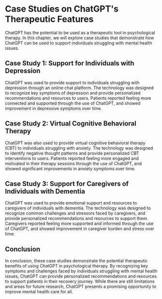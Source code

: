 Case Studies on ChatGPT's Therapeutic Features
===========================================================================================================

ChatGPT has the potential to be used as a therapeutic tool in psychological therapy. In this chapter, we will explore case studies that demonstrate how ChatGPT can be used to support individuals struggling with mental health issues.

Case Study 1: Support for Individuals with Depression
-----------------------------------------------------

ChatGPT was used to provide support to individuals struggling with depression through an online chat platform. The technology was designed to recognize key symptoms of depression and provide personalized recommendations and resources to users. Patients reported feeling more connected and supported through the use of ChatGPT, and showed improvement in depressive symptoms over time.

Case Study 2: Virtual Cognitive Behavioral Therapy
--------------------------------------------------

ChatGPT was also used to provide virtual cognitive behavioral therapy (CBT) to individuals struggling with anxiety. The technology was designed to identify negative thought patterns and provide personalized CBT interventions to users. Patients reported feeling more engaged and motivated in their therapy sessions through the use of ChatGPT, and showed significant improvements in anxiety symptoms over time.

Case Study 3: Support for Caregivers of Individuals with Dementia
-----------------------------------------------------------------

ChatGPT was used to provide emotional support and resources to caregivers of individuals with dementia. The technology was designed to recognize common challenges and stressors faced by caregivers, and provide personalized recommendations and resources to support them. Caregivers reported feeling more supported and informed through the use of ChatGPT, and showed improvement in caregiver burden and stress over time.

Conclusion
----------

In conclusion, these case studies demonstrate the potential therapeutic benefits of using ChatGPT in psychological therapy. By recognizing key symptoms and challenges faced by individuals struggling with mental health issues, ChatGPT can provide personalized recommendations and resources to support patients in their recovery journey. While there are still limitations and areas for future research, ChatGPT presents a promising opportunity to improve mental health care for all.


